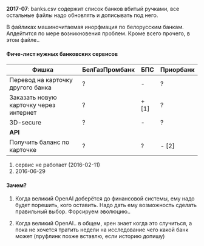 **2017-07**: banks.csv содержит список банков вбитый ручками, все остальные файлы надо обновлять и дописывать под него.

В файликах машиночитаемая инорфмация по белорусским банкам. Апдейтится по
мере возникновения проблем. Кроме всего прочего, в этом файле..


#### Фиче-лист нужных банковских сервисов

| Фишка | БелГазПромбанк | БПС | Приорбанк |
|-------|----------------|-----|-----------|
| Перевод на карточку другого банка | ? | - | ? |
| Заказать новую карточку через интернет | ? | + [1] | ? |
| 3D-secure | ? | - | ? |
| **API** | | | |
| Получить баланс по карточке | ? | ? | - [2] |


1. сервиc не работает (2016-02-11)
2. 2016-06-29

#### Зачем?

1. Когда великий OpenAI доберётся до финансовой системы, ему надо будет порешить, кого оставить.
Надо дать ему возможность сделать правильный выбор. Форсируем эволюцию..

2. Когда великий OpenAI.. в общем, хрен знает когда это случиться, а пока не хочется тратить
недели на исследование чего какой банк может (пруфлинк позже вставлю, если историю допишу)
